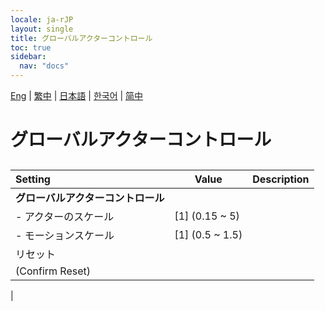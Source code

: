 ```yaml
---
locale: ja-rJP
layout: single
title: グローバルアクターコントロール
toc: true
sidebar:
  nav: "docs"
---
```

[Eng](/dancexr/menu/2025.4/actors/global_actor_control.md) | [繁中](/tw/dancexr/menu/2025.4/actors/global_actor_control.md) | [日本語](/jp/dancexr/menu/2025.4/actors/global_actor_control.md) | [한국어](/kr/dancexr/menu/2025.4/actors/global_actor_control.md) | [简中](/zh/dancexr/menu/2025.4/actors/global_actor_control.md)
# グローバルアクターコントロール
## 
| Setting | Value | Description |
| :--- | --- | :--- |
|**グローバルアクターコントロール** | | 
|- アクターのスケール| [1] (0.15 ~ 5) | 
|- モーションスケール| [1] (0.5 ~ 1.5) | 
| リセット || 
| (Confirm Reset) || 
|
